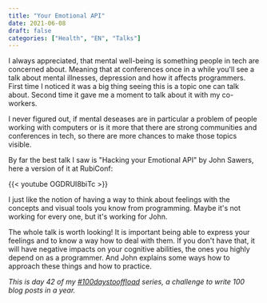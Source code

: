 ```yaml
---
title: "Your Emotional API"
date: 2021-06-08
draft: false
categories: ["Health", "EN", "Talks"]
---
```


I always appreciated, that mental well-being is something people in tech are concerned about. Meaning that at conferences once in a while you'll see a talk about mental illnesses, depression and how it affects programmers. First time I noticed it was a big thing seeing this is a topic one can talk about. Second time it gave me a moment to talk about it with my co-workers.

I never figured out, if mental deseases are in particular a problem of people working with computers or is it more that there are strong communities and conferences in tech, so there are more chances to make those topics visible.

By far the best talk I saw is "Hacking your Emotional API" by John Sawers, here a version of it at RubiConf:

{{< youtube OGDRUI8biTc >}}


I just like the notion of having a way to think about feelings with the concepts and visual tools you know from programming. Maybe it's not working for every one, but it's working for John.

The whole talk is worth looking! It is important being able to express your feelings and to know a way how to deal with them. If you don't have that, it will have negative impacts on your cognitive abilities, the ones you highly depend on as a programmer. And John explains some ways how to approach these things and how to practice.

_This is day 42 of my [#100daystooffload](https://100daystooffload.com/) series, a challenge to write 100 blog posts in a year._

